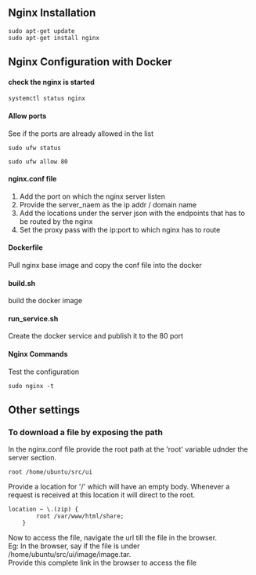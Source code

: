 ## Nginx Installation
```
sudo apt-get update
sudo apt-get install nginx
```

## Nginx Configuration with Docker

#### check the nginx is started
```
systemctl status nginx
```

#### Allow ports

See if the ports are already allowed in the list  
```
sudo ufw status
```

```
sudo ufw allow 80
```

#### nginx.conf file
1. Add the port on which the nginx server listen  
2. Provide the server_naem as the ip addr / domain name  
3. Add the locations under the server json with the endpoints that has to be routed by the nginx  
4. Set the proxy pass with the ip:port to which nginx has to route  

#### Dockerfile
Pull nginx base image and copy the conf file into the docker  

#### build.sh
build the docker image

#### run_service.sh
Create the docker service and publish it to the 80 port

#### Nginx Commands

Test the configuration
```
sudo nginx -t
```

## Other settings
### To download a file by exposing the path 
In the nginx.conf file provide the root path at the 'root' variable udnder the server section.  
```
root /home/ubuntu/src/ui
```

Provide a location for '/' which will have an empty body. Whenever a request is received at this location it will direct to the root.  
```
location ~ \.(zip) {
        root /var/www/html/share;
    }
```

Now to access the file, navigate the url till the file in the browser.  
Eg: In the browser, say if the file is under /home/ubuntu/src/ui/image/image.tar.  
Provide this complete link in the browser to access the file